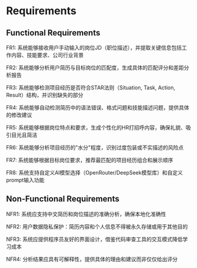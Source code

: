 # Requirements

## Functional Requirements

FR1: 系统能够接收用户手动输入的岗位JD（职位描述），并提取关键信息包括工作内容、技能要求、公司行业背景

FR2: 系统能够分析用户简历与目标岗位的匹配度，生成具体的匹配评分和差距分析报告

FR3: 系统能够检测项目经历是否符合STAR法则（Situation, Task, Action, Result）结构，并识别缺失的部分

FR4: 系统能够自动检测简历中的语法错误、格式问题和技能描述问题，提供具体的修改建议

FR5: 系统能够根据岗位特点和要求，生成个性化的HR打招呼内容，确保礼貌、吸引目光且简洁

FR6: 系统能够分析项目经历的"水分"程度，识别过度包装或不实描述的风险点

FR7: 系统能够根据目标岗位要求，推荐最匹配的项目经历组合和展示顺序

FR8: 系统支持自定义AI模型选择（OpenRouter/DeepSeek模型库）和自定义prompt输入功能

## Non-Functional Requirements

NFR1: 系统应支持中文简历和岗位描述的准确分析，确保本地化准确性

NFR2: 用户数据隐私保护：简历内容和个人信息不得被永久存储或用于其他目的

NFR3: 系统应提供程序员友好的界面设计，借鉴代码审查工具的交互模式降低学习成本  

NFR4: 分析结果应具有可解释性，提供具体的理由和建议而非仅仅给出评分
